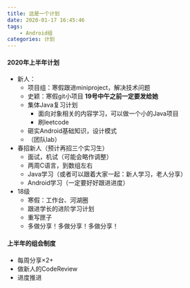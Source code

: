 ```yaml
---
title: 这是一个计划
date: 2020-01-17 16:45:46
tags: 
	- Android组
categories: 计划
---
```


#### 2020年上半年计划

<!--more-->

+ 新人：
  + 项目组：寒假跟进miniproject，解决技术问题
  + 史颖：寒假git小项目   **19号中午之前一定要发给她**
  + 集体Java复习计划
    + 面向对象相关的内容学习，可以做一个小的Java项目
    + 刷leetcode
  + 砸实Android基础知识，设计模式
  + （团队lab）
+ 春招新人（预计再招三个实习生）
  + 面试，机试（可能会略作调整）
  + 两周C语言，到数组左右
  + Java学习（或者可以跟着大家一起：新人学习，老人分享）
  + Android学习（一定要好好跟进进度）
+ 18级
  + 寒假：工作台、河湖圈
  + 跟进学长的进阶学习计划
  + 重写匣子
  + 多做分享！多做分享！多做分享！

#### 上半年的组会制度

+ 每周分享×2+
+ 做新人的CodeReview
+ 进度推进